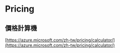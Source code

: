 # Pricing

## 價格計算機

[https://azure.microsoft.com/zh-tw/pricing/calculator/](https://azure.microsoft.com/zh-tw/pricing/calculator/)

